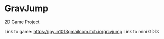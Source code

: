 # GravJump
2D Game Project

Link to game: https://jpyun1013gmailcom.itch.io/gravjump
Link to mini GDD: 
